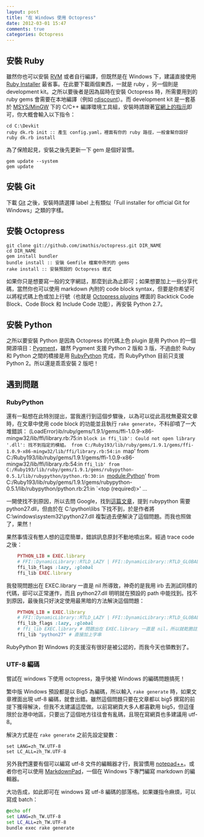 ```yaml
---
layout: post
title: "在 Windows 使用 Octopress"
date: 2012-03-01 15:47
comments: true
categories: Octopress
---
```


[Octopress]: http://octopress.org
[Jekyll]: http://jekyllrb.com
[Ruby Downloads]: http://www.ruby-lang.org/en/downloads
[Ruby Installer]: http://rubyinstaller.org/downloads
[rdiscount]: https://github.com/rtomayko/rdiscount
[msys]: http://www.mingw.org/wiki/MSYS
[Git]: http://git-scm.com
[Python]: http://python.org/download/windows
[RubyPython]: http://rubypython.rubyforge.org
[Pygment]: http://pygments.org/
[MarkdownPad]: http://markdownpad.com/

## 安裝 Ruby

雖然你也可以安裝 [RVM][Ruby Downloads] 或者自行編譯，但既然是在 Windows 下，建議直接使用 [Ruby Installer] 最省事。在此要下載兩個東西，一就是 ruby ，另一個則是 development kit。之所以要後者是因為屆時在安裝 Octopress 時，所需要用到的 ruby gems 會需要在本地編譯（例如 [rdiscount]）。而 development kit 是一套基於 [MSYS/MinGW][msys] 下的 C/C++ 編譯環境工具組，安裝時請跟著[官網上的指示](https://github.com/oneclick/rubyinstaller/wiki/Development-Kit)即可，你大概會輸入以下指令：

    cd C:\Devkit
    ruby dk.rb init :: 產生 config.yaml，裡面有你的 ruby 路徑，一般會幫你設好
    ruby dk.rb install

為了保險起見，安裝之後先更新一下 gem 是個好習慣。

    gem update --system
    gem update

<!-- more -->

## 安裝 Git

下載 [Git] 之後，安裝時請選擇 label 上有類似「Full installer for official Git for Windows」之類的字樣。

## 安裝 Octopress

    git clone git://github.com/imathis/octopress.git DIR_NAME
    cd DIR_NAME
    gem install bundler
    bundle install :: 安裝 Gemfile 檔案中所列的 gems
    rake install :: 安裝預設的 Octopress 樣式

如果你只是想要寫一般的文字網誌，那麼到此為止即可；如果想要加上一些分享代碼，當然你也可以使用 markdown 內附的 code block syntax，但要是你希望可以將程式碼上色或加上行號（也就是 [Octopress plugins](http://octopress.org/docs/plugins/) 裡面的 Backtick Code Block、Code Block 和 Include Code 功能），再安裝 Python 2.7。

## 安裝 Python

之所以要安裝 Python 是因為 Octopress 的代碼上色 plugin 是用 Python 的一個開源項目：[Pygment]，雖然 Pygment 支援 Python 2 版和 3 版，不過由於 Ruby 和 Python 之間的橋接是用 [RubyPython] 完成，而 RubyPython 目前只支援 Python 2。所以還是乖乖安裝 2 版吧！

## 遇到問題
### RubyPython

還有一點想在此特別提出，當我進行到這個步驟後，以為可以從此高枕無憂寫文章時，在文章中使用 code block 的功能並且執行 `rake generate`，不料卻噴了一大堆錯誤：
    (LoadError)ib/ruby/gems/1.9.1/gems/ffi-1.0.9-x86-mingw32/lib/ffi/library.rb:75:in `block in ffi_lib': Could not open library '.dll': 找不到指定的模組。
          from C:/Ruby193/lib/ruby/gems/1.9.1/gems/ffi-1.0.9-x86-mingw32/lib/ffi/library.rb:54:in `map'
          from C:/Ruby193/lib/ruby/gems/1.9.1/gems/ffi-1.0.9-x86-mingw32/lib/ffi/library.rb:54:in `ffi_lib'
          from C:/Ruby193/lib/ruby/gems/1.9.1/gems/rubypython-0.5.1/lib/rubypython/python.rb:30:in `<module:Python>'
          from C:/Ruby193/lib/ruby/gems/1.9.1/gems/rubypython-0.5.1/lib/rubypython/python.rb:21:in `<top (required)>'
    ...

一開使找不到原因，所以去問 Google，找到[這篇文章](http://mattn.github.com/blog/2011/10/21/octopress-pygments-utf8/)，提到 rubypython 需要 python27.dll，但由於在 C:\python\libs 下找不到，於是作者將 C:\windows\system32\python27.dll 複製過去便解決了這個問題。而我也照做了，果然！

果然事情沒有憨人想的這麼簡單，錯誤訊息原封不動地噴出來。經過 trace code 之後：

``` ruby C:\Ruby193\lib\ruby\gems\1.9.1\gems\rubypython-0.5.1\lib\rubypython\python.rb:26
    PYTHON_LIB = EXEC.library
    # FFI::DynamicLibrary::RTLD_LAZY | FFI::DynamicLibrary::RTLD_GLOBAL
    ffi_lib_flags :lazy, :global
    ffi_lib EXEC.library
```

我發現問題出在 EXEC.library 一直是 nil 所導致，神奇的是我用 irb 去測試同樣的代碼，卻可以正常運作，而且 python27.dll 明明就在預設的 path 中能找到。找不到原因，最後我只好決定使用最黑暗的方法解決這個問題：

``` ruby C:\Ruby193\lib\ruby\gems\1.9.1\gems\rubypython-0.5.1\lib\rubypython\python.rb:26
    PYTHON_LIB = EXEC.library
    # FFI::DynamicLibrary::RTLD_LAZY | FFI::DynamicLibrary::RTLD_GLOBAL
    ffi_lib_flags :lazy, :global
    # ffi_lib EXEC.library # 問題出在 EXEC.library 一直是 nil，所以就乾脆註解掉
    ffi_lib "python27" # 直接加上字串
```

RubyPython 對 Windows 的支援沒有很好是被公認的，而我今天也領教到了。

### UTF-8 編碼

嘗試在 windows 下使用 octopress，幾乎快被 Windows 的編碼問題搞死！

繁中版 Windows 預設都是以 Big5 為編碼，所以輸入 `rake generate` 時，如果文章裡面出現 utf-8 編碼，就會出錯。雖然這個問題只要在文章都以 big5 撰寫的前提下獲得解決，但我不太建議這麼做。以前寫網頁大多人都喜歡用 big5，但這僅限於台港中地區，只要出了這個地方往往會有亂碼，且現在寫網頁也多建議用 utf-8。

解決方式是在 `rake generate` 之前先設定變數：

    set LANG=zh_TW.UTF-8
    set LC_ALL=zh_TW.UTF-8

另外我們還要有個可以編寫 utf-8 文件的編輯器才行，我習慣用 [notepad++](http://notepad-plus-plus.org)。或者你也可以使用 [MarkdownPad]，一個在 Windows 下專門編寫 markdown 的編輯器。

大功告成，如此即可在 windows 寫 utf-8 編碼的部落格。如果嫌指令麻煩，可以寫成 batch：

``` bat gen.bat
@echo off
set LANG=zh_TW.UTF-8
set LC_ALL=zh_TW.UTF-8
bundle exec rake generate
```